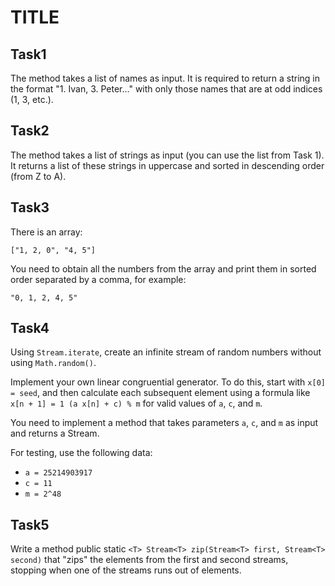 # TITLE

## Task1
The method takes a list of names as input. It is required to return a string in the format "1. Ivan, 3. Peter..." with only those names that are at odd indices (1, 3, etc.).

## Task2
The method takes a list of strings as input (you can use the list from Task 1). It returns a list of these strings in uppercase and sorted in descending order (from Z to A).

## Task3
There is an array:
```
["1, 2, 0", "4, 5"]
```
You need to obtain all the numbers from the array and print them in sorted order separated by a comma, for example:
```
"0, 1, 2, 4, 5"
```

## Task4
Using ```Stream.iterate```, create an infinite stream of random numbers without using ```Math.random()```.

Implement your own linear congruential generator. To do this, start with ```x[0] = seed```, and then calculate each subsequent element using a formula like ```x[n + 1] = 1 (a x[n] + c) % m``` for valid values of ```a```, ```c```, and ```m```.

You need to implement a method that takes parameters ```a```, ```c```, and ```m``` as input and returns a Stream<Long>.

For testing, use the following data:
<ul>
  <li><code>a = 25214903917</code></li>
  <li><code>c = 11</code></li>
  <li><code>m = 2^48</code></li>
</ul>

## Task5
Write a method public static ```<T> Stream<T> zip(Stream<T> first, Stream<T> second)``` that "zips" the elements from the first and second streams, stopping when one of the streams runs out of elements.
